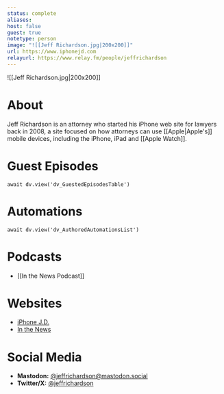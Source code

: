 ```yaml
---
status: complete
aliases: 
host: false
guest: true
notetype: person
image: "![[Jeff Richardson.jpg|200x200]]"
url: https://www.iphonejd.com
relayurl: https://www.relay.fm/people/jeffrichardson
---
```


![[Jeff Richardson.jpg|200x200]]

# About
Jeff Richardson is an attorney who started his iPhone web site for lawyers back in 2008, a site focused on how attorneys can use [[Apple|Apple's]] mobile devices, including the iPhone, iPad and [[Apple Watch]].

# Guest Episodes
```dataviewjs
await dv.view('dv_GuestedEpisodesTable')
```
# Automations
```dataviewjs
await dv.view('dv_AuthoredAutomationsList')
```

# Podcasts
- [[In the News Podcast]]
# Websites
- [iPhone J.D.](https://www.iphonejd.com)
- [In the News](https://www.inthenewspodcast.com/)

# Social Media
- **Mastodon:** [@jeffrichardson@mastodon.social](https://mastodon.social/@jeffrichardson)
- **Twitter/X:** [@jeffrichardson](https://twitter.com/jeffrichardson)